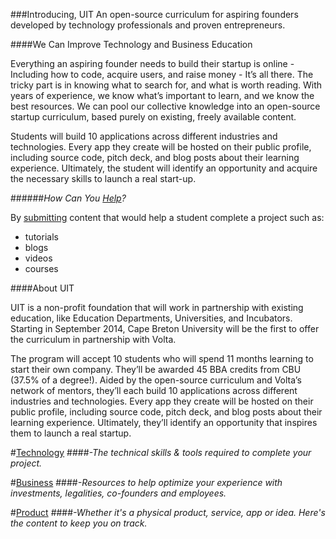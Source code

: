 ###Introducing, UIT
An open-source curriculum for aspiring founders developed by technology professionals and proven entrepreneurs.

####We Can Improve Technology and Business Education

Everything an aspiring founder needs to build their startup is online - Including how to code, acquire users, and raise money - It’s all there. The tricky part is in knowing what to search for, and what is worth reading. With years of experience, we know what’s important to learn, and we know the best resources. We can pool our collective knowledge into an open-source startup curriculum, based purely on existing, freely available content. 

Students will build 10 applications across different industries and
technologies. Every app they create will be hosted on their public profile, 
including source code, pitch deck, and blog posts about their learning 
experience. Ultimately, the student will identify an opportunity and acquire 
the necessary skills to launch a real start-up.


######_How Can You [Help](contributing/README.md)?_

By [submitting](contributing/README.md) content that would help a student complete a project such as:

- tutorials
- blogs
- videos
- courses


####About UIT

UIT is a non-profit foundation that will work in partnership with existing education, like Education Departments, Universities, and Incubators. Starting in September 2014, Cape Breton University will be the first to offer the curriculum in partnership with Volta.

The program will accept 10 students who will spend 11 months learning to start their own company. They’ll be awarded 45 BBA credits from CBU (37.5% of a degree!). Aided by the open-source curriculum and Volta’s network of mentors, they’ll each build 10 applications across different industries and technologies. Every app they create will be hosted on their public profile, including source code, pitch deck, and blog posts about their learning experience. Ultimately, they’ll identify an opportunity that inspires them to launch a real startup.


#[Technology](technology/README.md)
####_-The technical skills & tools required to complete your project._

#[Business](business/README.md)
####_-Resources to help optimize your experience with investments, legalities, co-founders and employees._

#[Product](product/README.md)
####_-Whether it's a physical product, service, app or idea. Here's the content to keep you on track._
